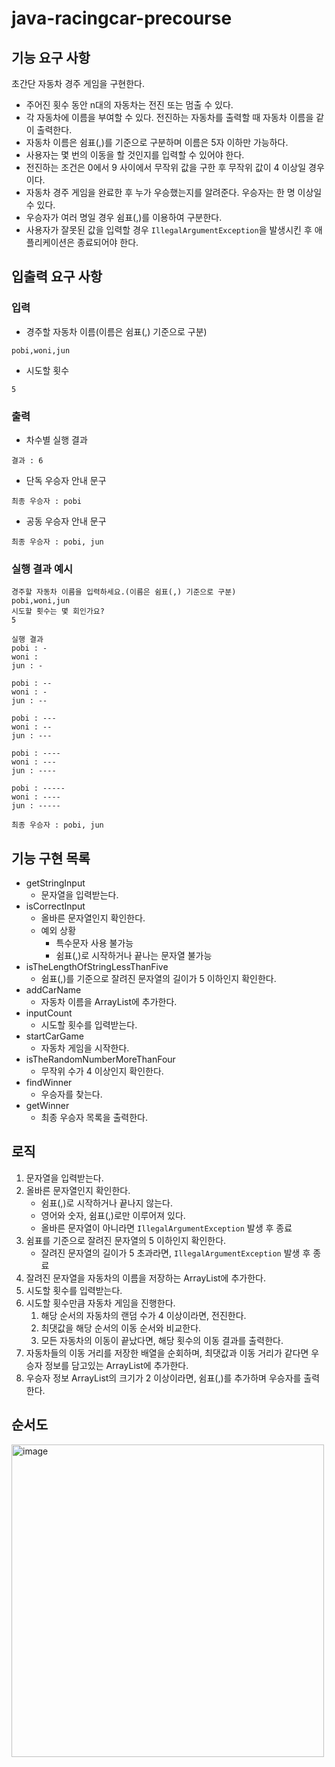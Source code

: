 # java-racingcar-precourse
## 기능 요구 사항

초간단 자동차 경주 게임을 구현한다.

- 주어진 횟수 동안 n대의 자동차는 전진 또는 멈출 수 있다.
- 각 자동차에 이름을 부여할 수 있다. 전진하는 자동차를 출력할 때 자동차 이름을 같이 출력한다.
- 자동차 이름은 쉼표(,)를 기준으로 구분하며 이름은 5자 이하만 가능하다. 
- 사용자는 몇 번의 이동을 할 것인지를 입력할 수 있어야 한다. 
- 전진하는 조건은 0에서 9 사이에서 무작위 값을 구한 후 무작위 값이 4 이상일 경우이다. 
- 자동차 경주 게임을 완료한 후 누가 우승했는지를 알려준다. 우승자는 한 명 이상일 수 있다. 
- 우승자가 여러 명일 경우 쉼표(,)를 이용하여 구분한다. 
- 사용자가 잘못된 값을 입력할 경우 `IllegalArgumentException`을 발생시킨 후 애플리케이션은 종료되어야 한다.

## 입출력 요구 사항

### 입력

- 경주할 자동차 이름(이름은 쉼표(,) 기준으로 구분)
````
pobi,woni,jun
````
- 시도할 횟수
````
5
````

### 출력

- 차수별 실행 결과

````
결과 : 6
````

- 단독 우승자 안내 문구
````
최종 우승자 : pobi
````
- 공동 우승자 안내 문구
````
최종 우승자 : pobi, jun
````

### 실행 결과 예시

````
경주할 자동차 이름을 입력하세요.(이름은 쉼표(,) 기준으로 구분)
pobi,woni,jun
시도할 횟수는 몇 회인가요?
5

실행 결과
pobi : -
woni : 
jun : -

pobi : --
woni : -
jun : --

pobi : ---
woni : --
jun : ---

pobi : ----
woni : ---
jun : ----

pobi : -----
woni : ----
jun : -----

최종 우승자 : pobi, jun
````

## 기능 구현 목록
- getStringInput
    - 문자열을 입력받는다.
- isCorrectInput
    - 올바른 문자열인지 확인한다.
    - 예외 상황
      - 특수문자 사용 불가능
      - 쉼표(,)로 시작하거나 끝나는 문자열 불가능
- isTheLengthOfStringLessThanFive
    - 쉼표(,)를 기준으로 잘려진 문자열의 길이가 5 이하인지 확인한다.
- addCarName
    - 자동차 이름을 ArrayList에 추가한다.
- inputCount
    - 시도할 횟수를 입력받는다.
- startCarGame
    - 자동차 게임을 시작한다.
- isTheRandomNumberMoreThanFour
  - 무작위 수가 4 이상인지 확인한다.
- findWinner
  - 우승자를 찾는다.
- getWinner
  - 최종 우승자 목록을 출력한다.


## 로직

1. 문자열을 입력받는다.
2. 올바른 문자열인지 확인한다.
   - 쉼표(,)로 시작하거나 끝나지 않는다.
   - 영어와 숫자, 쉼표(,)로만 이루어져 있다.
   - 올바른 문자열이 아니라면 `IllegalArgumentException` 발생 후 종료
3. 쉼표를 기준으로 잘려진 문자열의 5 이하인지 확인한다.
    - 잘려진 문자열의 길이가 5 초과라면, `IllegalArgumentException` 발생 후 종료
4. 잘려진 문자열을 자동차의 이름을 저장하는 ArrayList에 추가한다.
5. 시도할 횟수를 입력받는다.
6. 시도할 횟수만큼 자동차 게임을 진행한다.
   1. 해당 순서의 자동차의 랜덤 수가 4 이상이라면, 전진한다.
   2. 최댓값을 해당 순서의 이동 순서와 비교한다.
   3. 모든 자동차의 이동이 끝났다면, 해당 횟수의 이동 결과를 출력한다.
7. 자동차들의 이동 거리를 저장한 배열을 순회하며, 최댓값과 이동 거리가 같다면 우승자 정보를 담고있는 ArrayList에 추가한다.
8. 우승자 정보 ArrayList의 크기가 2 이상이라면, 쉼표(,)를 추가하며 우승자를 출력한다.

## 순서도

<img width = "500" alt = "image" src="https://github.com/user-attachments/assets/9c63bc9c-309d-43a5-80be-a15cc95f563c">
